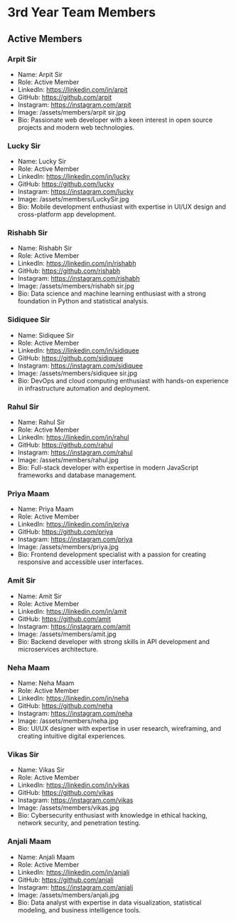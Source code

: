 # 3rd Year Team Members

## Active Members

### Arpit Sir

- Name: Arpit Sir
- Role: Active Member
- LinkedIn: https://linkedin.com/in/arpit
- GitHub: https://github.com/arpit
- Instagram: https://instagram.com/arpit
- Image: /assets/members/arpit sir.jpg
- Bio: Passionate web developer with a keen interest in open source projects and modern web technologies.

### Lucky Sir

- Name: Lucky Sir
- Role: Active Member
- LinkedIn: https://linkedin.com/in/lucky
- GitHub: https://github.com/lucky
- Instagram: https://instagram.com/lucky
- Image: /assets/members/LuckySir.jpg
- Bio: Mobile development enthusiast with expertise in UI/UX design and cross-platform app development.

### Rishabh Sir

- Name: Rishabh Sir
- Role: Active Member
- LinkedIn: https://linkedin.com/in/rishabh
- GitHub: https://github.com/rishabh
- Instagram: https://instagram.com/rishabh
- Image: /assets/members/rishabh sir.jpg
- Bio: Data science and machine learning enthusiast with a strong foundation in Python and statistical analysis.

### Sidiquee Sir

- Name: Sidiquee Sir
- Role: Active Member
- LinkedIn: https://linkedin.com/in/sidiquee
- GitHub: https://github.com/sidiquee
- Instagram: https://instagram.com/sidiquee
- Image: /assets/members/sidiquee sir.jpg
- Bio: DevOps and cloud computing enthusiast with hands-on experience in infrastructure automation and deployment.

### Rahul Sir

- Name: Rahul Sir
- Role: Active Member
- LinkedIn: https://linkedin.com/in/rahul
- GitHub: https://github.com/rahul
- Instagram: https://instagram.com/rahul
- Image: /assets/members/rahul.jpg
- Bio: Full-stack developer with expertise in modern JavaScript frameworks and database management.

### Priya Maam

- Name: Priya Maam
- Role: Active Member
- LinkedIn: https://linkedin.com/in/priya
- GitHub: https://github.com/priya
- Instagram: https://instagram.com/priya
- Image: /assets/members/priya.jpg
- Bio: Frontend development specialist with a passion for creating responsive and accessible user interfaces.

### Amit Sir

- Name: Amit Sir
- Role: Active Member
- LinkedIn: https://linkedin.com/in/amit
- GitHub: https://github.com/amit
- Instagram: https://instagram.com/amit
- Image: /assets/members/amit.jpg
- Bio: Backend developer with strong skills in API development and microservices architecture.

### Neha Maam

- Name: Neha Maam
- Role: Active Member
- LinkedIn: https://linkedin.com/in/neha
- GitHub: https://github.com/neha
- Instagram: https://instagram.com/neha
- Image: /assets/members/neha.jpg
- Bio: UI/UX designer with expertise in user research, wireframing, and creating intuitive digital experiences.

### Vikas Sir

- Name: Vikas Sir
- Role: Active Member
- LinkedIn: https://linkedin.com/in/vikas
- GitHub: https://github.com/vikas
- Instagram: https://instagram.com/vikas
- Image: /assets/members/vikas.jpg
- Bio: Cybersecurity enthusiast with knowledge in ethical hacking, network security, and penetration testing.

### Anjali Maam

- Name: Anjali Maam
- Role: Active Member
- LinkedIn: https://linkedin.com/in/anjali
- GitHub: https://github.com/anjali
- Instagram: https://instagram.com/anjali
- Image: /assets/members/anjali.jpg
- Bio: Data analyst with expertise in data visualization, statistical modeling, and business intelligence tools.
